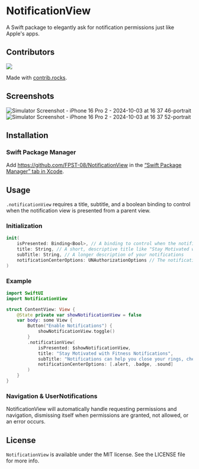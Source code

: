 # NotificationView
A Swift package to elegantly ask for notification permissions just like Apple's apps.

## Contributors

<a href="https://github.com/FPST-08/NotificationView/graphs/contributors">
  <img src="https://contrib.rocks/image?repo=FPST-08/NotificationView" />
</a>

Made with [contrib.rocks](https://contrib.rocks).

## Screenshots
![Simulator Screenshot - iPhone 16 Pro 2 - 2024-10-03 at 16 37 46-portrait](https://github.com/user-attachments/assets/475d6480-c400-48b3-83bf-2b379d36c455)
![Simulator Screenshot - iPhone 16 Pro 2 - 2024-10-03 at 16 37 52-portrait](https://github.com/user-attachments/assets/56fc62ca-5bde-43b6-a56e-112d9b5feb88)


## Installation
### Swift Package Manager

Add https://github.com/FPST-08/NotificationView in the [“Swift Package Manager” tab in Xcode]("https://developer.apple.com/documentation/xcode/adding_package_dependencies_to_your_app").

## Usage

`.notificationView` requires a title, subtitle, and a boolean binding to control when the notification view is presented from a parent view.

### Initialization

```swift
init(
    isPresented: Binding<Bool>, // A binding to control when the notification view is presented from a parent view
    title: String, // A short, descriptive title like "Stay Motivated with Fitness Notifications"
    subTitle: String, // A longer description of your notifications
    notificationCenterOptions: UNAuthorizationOptions // The notification options you want to request (e.g. .alert, .badge, .sound)
)
```

### Example
```swift
import SwiftUI
import NotificationView

struct ContentView: View {
    @State private var showNotificationView = false
    var body: some View {
        Button("Enable Notifications") {
            showNotificationView.toggle()
        }
        .notificationView(
            isPresented: $showNotificationView, 
            title: "Stay Motivated with Fitness Notifications", 
            subTitle: "Notifications can help you close your rings, cheer on your friends, and see what's new with Fitness+.", 
            notificationCenterOptions: [.alert, .badge, .sound]
        )
    }
}
```

### Navigation & UserNotifications
NotificationView will automatically handle requesting permissions and navigation, dismissing itself when permissions are granted, not allowed, or an error occurs.

## License
`NotificationView` is available under the MIT license. See the LICENSE file for more info.
